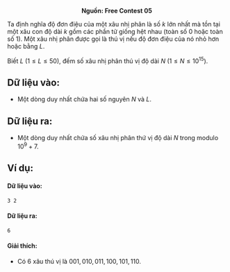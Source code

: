 **<center>Nguồn:  Free Contest 05</center>**

Ta định nghĩa độ đơn điệu của một xâu nhị phân là số $k$ lớn nhất mà tồn tại một xâu con độ dài $k$ gồm các phần tử giống hệt nhau (toàn số $0$ hoặc toàn số $1$). Một xâu nhị phân được gọi là thú vị nếu độ đơn điệu của nó nhỏ hơn hoặc bằng $L$.

Biết $L\ (1≤L≤50)$, đếm số xâu nhị phân thú vị độ dài $N\ (1≤N≤10^{15})$.

## Dữ liệu vào:
- Một dòng duy nhất chứa hai số nguyên $N$ và $L$.

## Dữ liệu ra:
- Một dòng duy nhất chứa số xâu nhị phân thứ vị độ dài $N$ trong modulo $10^9+7$.

## Ví dụ:
#### Dữ liệu vào:
```
3 2
```

#### Dữ liệu ra:
```
6
```

#### Giải thích:
- Có $6$ xâu thú vị là $001, 010, 011, 100, 101, 110$.